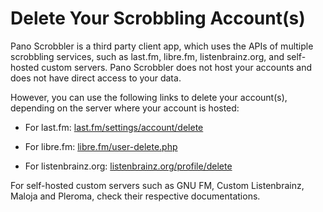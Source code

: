 # Delete Your Scrobbling Account(s)

Pano Scrobbler is a third party client app, which uses the APIs of multiple scrobbling services,
such as last.fm, libre.fm, listenbrainz.org, and self-hosted custom servers. Pano Scrobbler does not
host your accounts and does not have direct access to your data.

However, you can use the following links to delete your account(s), depending on the server where
your account is hosted:

- For last.fm: [last.fm/settings/account/delete](https://www.last.fm/settings/account/delete)

- For libre.fm: [libre.fm/user-delete.php](https://libre.fm/user-delete.php)

- For listenbrainz.org: [listenbrainz.org/profile/delete](https://listenbrainz.org/profile/delete)

For self-hosted custom servers such as GNU FM, Custom Listenbrainz, Maloja and Pleroma, check their
respective documentations.